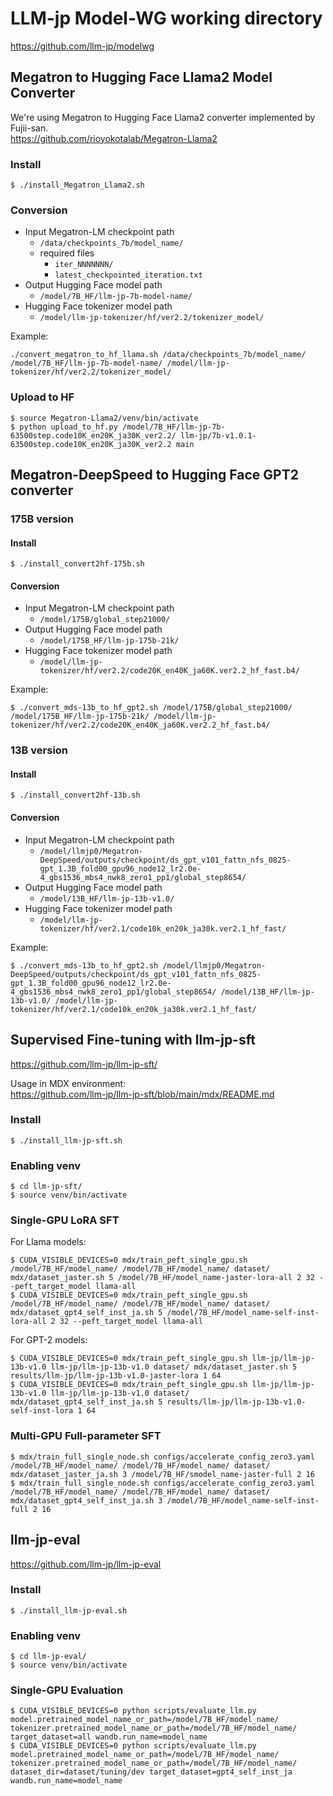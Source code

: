 # LLM-jp Model-WG working directory

https://github.com/llm-jp/modelwg

## Megatron to Hugging Face Llama2 Model Converter

We're using Megatron to Hugging Face Llama2 converter implemented by Fujii-san.  
https://github.com/rioyokotalab/Megatron-Llama2

### Install

```console
$ ./install_Megatron_Llama2.sh
```

### Conversion

- Input Megatron-LM checkpoint path
  - `/data/checkpoints_7b/model_name/`
  - required files
    - `iter_NNNNNNN/`
    - `latest_checkpointed_iteration.txt`
- Output Hugging Face model path
  - `/model/7B_HF/llm-jp-7b-model-name/`
- Hugging Face tokenizer model path
  - `/model/llm-jp-tokenizer/hf/ver2.2/tokenizer_model/`

Example:
```console
./convert_megatron_to_hf_llama.sh /data/checkpoints_7b/model_name/ /model/7B_HF/llm-jp-7b-model-name/ /model/llm-jp-tokenizer/hf/ver2.2/tokenizer_model/
```

### Upload to HF

```console
$ source Megatron-Llama2/venv/bin/activate
$ python upload_to_hf.py /model/7B_HF/llm-jp-7b-63500step.code10K_en20K_ja30K_ver2.2/ llm-jp/7b-v1.0.1-63500step.code10K_en20K_ja30K_ver2.2 main
```

## Megatron-DeepSpeed to Hugging Face GPT2 converter

### 175B version

#### Install

```console
$ ./install_convert2hf-175b.sh
```

#### Conversion

- Input Megatron-LM checkpoint path
  - `/model/175B/global_step21000/`
- Output Hugging Face model path
  - `/model/175B_HF/llm-jp-175b-21k/`
- Hugging Face tokenizer model path
  - `/model/llm-jp-tokenizer/hf/ver2.2/code20K_en40K_ja60K.ver2.2_hf_fast.b4/`

Example:
```console
$ ./convert_mds-13b_to_hf_gpt2.sh /model/175B/global_step21000/ /model/175B_HF/llm-jp-175b-21k/ /model/llm-jp-tokenizer/hf/ver2.2/code20K_en40K_ja60K.ver2.2_hf_fast.b4/
```

### 13B version

#### Install

```console
$ ./install_convert2hf-13b.sh
```

#### Conversion

- Input Megatron-LM checkpoint path
  - `/model/llmjp0/Megatron-DeepSpeed/outputs/checkpoint/ds_gpt_v101_fattn_nfs_0825-gpt_1.3B_fold00_gpu96_node12_lr2.0e-4_gbs1536_mbs4_nwk8_zero1_pp1/global_step8654/`
- Output Hugging Face model path
  - `/model/13B_HF/llm-jp-13b-v1.0/`
- Hugging Face tokenizer model path
  - `/model/llm-jp-tokenizer/hf/ver2.1/code10k_en20k_ja30k.ver2.1_hf_fast/`

Example:
```console
$ ./convert_mds-13b_to_hf_gpt2.sh /model/llmjp0/Megatron-DeepSpeed/outputs/checkpoint/ds_gpt_v101_fattn_nfs_0825-gpt_1.3B_fold00_gpu96_node12_lr2.0e-4_gbs1536_mbs4_nwk8_zero1_pp1/global_step8654/ /model/13B_HF/llm-jp-13b-v1.0/ /model/llm-jp-tokenizer/hf/ver2.1/code10k_en20k_ja30k.ver2.1_hf_fast/
```

## Supervised Fine-tuning with llm-jp-sft

https://github.com/llm-jp/llm-jp-sft/

Usage in MDX environment:  
https://github.com/llm-jp/llm-jp-sft/blob/main/mdx/README.md

### Install

```console
$ ./install_llm-jp-sft.sh
```

### Enabling venv

```console
$ cd llm-jp-sft/
$ source venv/bin/activate
```

### Single-GPU LoRA SFT

For Llama models:
```console
$ CUDA_VISIBLE_DEVICES=0 mdx/train_peft_single_gpu.sh /model/7B_HF/model_name/ /model/7B_HF/model_name/ dataset/ mdx/dataset_jaster.sh 5 /model/7B_HF/model_name-jaster-lora-all 2 32 --peft_target_model llama-all
$ CUDA_VISIBLE_DEVICES=0 mdx/train_peft_single_gpu.sh /model/7B_HF/model_name/ /model/7B_HF/model_name/ dataset/ mdx/dataset_gpt4_self_inst_ja.sh 5 /model/7B_HF/model_name-self-inst-lora-all 2 32 --peft_target_model llama-all
```

For GPT-2 models:
```console
$ CUDA_VISIBLE_DEVICES=0 mdx/train_peft_single_gpu.sh llm-jp/llm-jp-13b-v1.0 llm-jp/llm-jp-13b-v1.0 dataset/ mdx/dataset_jaster.sh 5 results/llm-jp/llm-jp-13b-v1.0-jaster-lora 1 64
$ CUDA_VISIBLE_DEVICES=0 mdx/train_peft_single_gpu.sh llm-jp/llm-jp-13b-v1.0 llm-jp/llm-jp-13b-v1.0 dataset/ mdx/dataset_gpt4_self_inst_ja.sh 5 results/llm-jp/llm-jp-13b-v1.0-self-inst-lora 1 64
```

### Multi-GPU Full-parameter SFT

```console
$ mdx/train_full_single_node.sh configs/accelerate_config_zero3.yaml /model/7B_HF/model_name/ /model/7B_HF/model_name/ dataset/ mdx/dataset_jaster_ja.sh 3 /model/7B_HF/smodel_name-jaster-full 2 16
$ mdx/train_full_single_node.sh configs/accelerate_config_zero3.yaml /model/7B_HF/model_name/ /model/7B_HF/model_name/ dataset/ mdx/dataset_gpt4_self_inst_ja.sh 3 /model/7B_HF/model_name-self-inst-full 2 16
```

## llm-jp-eval

https://github.com/llm-jp/llm-jp-eval

### Install

```consoles
$ ./install_llm-jp-eval.sh
```

### Enabling venv

```console
$ cd llm-jp-eval/
$ source venv/bin/activate
```

### Single-GPU Evaluation

```console
$ CUDA_VISIBLE_DEVICES=0 python scripts/evaluate_llm.py model.pretrained_model_name_or_path=/model/7B_HF/model_name/ tokenizer.pretrained_model_name_or_path=/model/7B_HF/model_name/ target_dataset=all wandb.run_name=model_name
$ CUDA_VISIBLE_DEVICES=0 python scripts/evaluate_llm.py model.pretrained_model_name_or_path=/model/7B_HF/model_name/ tokenizer.pretrained_model_name_or_path=/model/7B_HF/model_name/ dataset_dir=dataset/tuning/dev target_dataset=gpt4_self_inst_ja wandb.run_name=model_name
```
